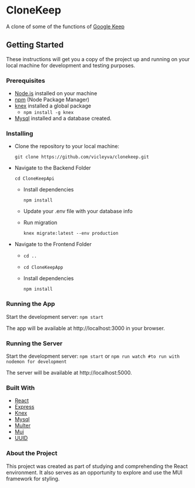 # CloneKeep

A clone of some of the functions of [Google Keep](https://keep.google.com)

## Getting Started

These instructions will get you a copy of the project up and running on your local machine for development and testing purposes.

### Prerequisites

- [Node.js](https://nodejs.org/) installed on your machine
- [npm](https://www.npmjs.com/) (Node Package Manager)
- [knex](https://knexjs.org) installed a global package
  - `npm install -g knex`
- [Mysql](https://www.mysql.com/) installed and a database created.

### Installing 

- Clone the repository to your local machine:
    
   `git clone https://github.com/vicleyva/clonekeep.git`

- Navigate to the Backend Folder
  
    `cd CloneKeepApi`
  
  - Install dependencies
  
    `npm install`

  - Update your .env file with your database info
  
  - Run migration
    
    `knex migrate:latest --env production `

- Navigate to the Frontend Folder
  - `cd ..`
  - `cd CloneKeepApp`
  
  - Install dependencies

    `npm install` 

### Running the App 

Start the development server:
    `npm start`

The app will be available at http://localhost:3000 in your browser.

### Running the Server

Start the development server:
    `npm start`
    or 
    `npm run watch #to run with nodemon for development` 

The server will be available at http://localhost:5000.

### Built With

- [React](https://react.dev/)
- [Express](https://expressjs.com/)
- [Knex](https://knexjs.org/)
- [Mysql](https://www.mysql.com/)
- [Multer](https://www.npmjs.com/package/multer)
- [Mui](https://mui.com/)
- [UUID](https://www.npmjs.com/package/uuid)

### About the Project

This project was created as part of studying and comprehending the React environment. It also serves as an opportunity to explore and use the MUI framework for styling.